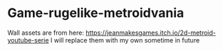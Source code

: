 # Game-rugelike-metroidvania

Wall assets are from here: https://jeanmakesgames.itch.io/2d-metroid-youtube-serie
I will replace them with my own sometime in future
